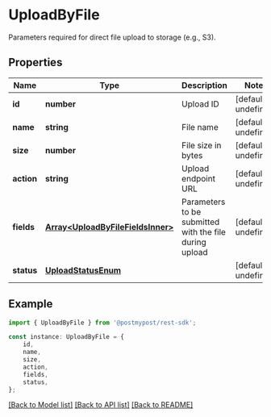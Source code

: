 # UploadByFile

Parameters required for direct file upload to storage (e.g., S3).

## Properties

Name | Type | Description | Notes
------------ | ------------- | ------------- | -------------
**id** | **number** | Upload ID | [default to undefined]
**name** | **string** | File name | [default to undefined]
**size** | **number** | File size in bytes | [default to undefined]
**action** | **string** | Upload endpoint URL | [default to undefined]
**fields** | [**Array&lt;UploadByFileFieldsInner&gt;**](UploadByFileFieldsInner.md) | Parameters to be submitted with the file during upload | [default to undefined]
**status** | [**UploadStatusEnum**](UploadStatusEnum.md) |  | [default to undefined]

## Example

```typescript
import { UploadByFile } from '@postmypost/rest-sdk';

const instance: UploadByFile = {
    id,
    name,
    size,
    action,
    fields,
    status,
};
```

[[Back to Model list]](../README.md#documentation-for-models) [[Back to API list]](../README.md#documentation-for-api-endpoints) [[Back to README]](../README.md)
